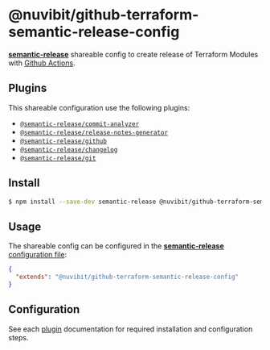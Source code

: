 # @nuvibit/github-terraform-semantic-release-config

[**semantic-release**](https://github.com/semantic-release/semantic-release) shareable config to create release of Terraform Modules with [Github Actions](https://github.com/nuvibit/github-terraform-workflows).

## Plugins

This shareable configuration use the following plugins:

- [`@semantic-release/commit-analyzer`](https://github.com/semantic-release/commit-analyzer)
- [`@semantic-release/release-notes-generator`](https://github.com/semantic-release/release-notes-generator)
- [`@semantic-release/github`](https://github.com/semantic-release/github)
- [`@semantic-release/changelog`](https://github.com/semantic-release/changelog)
- [`@semantic-release/git`](https://github.com/semantic-release/git)

## Install

```bash
$ npm install --save-dev semantic-release @nuvibit/github-terraform-semantic-release-config
```

## Usage

The shareable config can be configured in the [**semantic-release** configuration file](https://github.com/semantic-release/semantic-release/blob/master/docs/usage/configuration.md#configuration):

```json
{
  "extends": "@nuvibit/github-terraform-semantic-release-config"
}
```

## Configuration

See each [plugin](#plugins) documentation for required installation and configuration steps.
